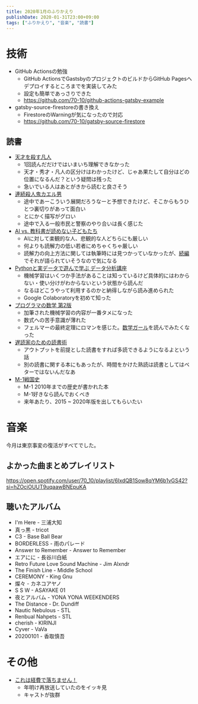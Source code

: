 ```yaml
---
title: 2020年1月のふりかえり
publishDate: 2020-01-31T23:00+09:00
tags: ["ふりかえり", "音楽", "読書"]
---
```


# 技術

- GitHub Actionsの勉強
  - GitHub ActionsでGastsbyのプロジェクトのビルドからGitHub Pagesへデプロイするところまでを実装してみた
  - 設定も簡単であっさりできた
  - https://github.com/70-10/github-actions-gatsby-example
- gatsby-source-firestoreの書き換え
  - FirestoreのWarningが気になったので対応
  - https://github.com/70-10/gatsby-source-firestore

## 読書

- [天才を殺す凡人](https://www.amazon.co.jp/dp/B07MG34ZDX)
  - 1回読んだだけではいまいち理解できなかった
  - 天才・秀才・凡人の区分けはわかったけど、じゃあ果たして自分はどの位置になるんだ？という疑問は残った
  - 急いでいる人はあとがきから読むと良さそう
- [連続殺人鬼カエル男](https://www.amazon.co.jp/dp/B082X5BS3G)
  - 途中であーこういう展開だろうなーと予想できたけど、そこからもうひとつ裏切りがあって面白い
  - とにかく描写がグロい
  - 途中で入る一般市民と警察のやり合いは長く感じた
- [AI vs. 教科書が読めない子どもたち](https://www.amazon.co.jp/dp/B0791XCYQG)
  - AIに対して楽観的な人、悲観的な人どちらにも厳しい
  - 何よりも読解力の低い若者にめちゃくちゃ厳しい
  - 読解力の向上方法に関しては執筆時には見つかっていなかったが、[続編](https://www.amazon.co.jp/dp/4492762507)でそれが語られていそうなので気になる
- [Pythonと実データで遊んで学ぶ データ分析講座](https://www.amazon.co.jp/dp/B07VRZRR1G)
  - 機械学習はいくつか手法があることは知っているけど具体的にはわからない・使い分けがわからないという状態から読んだ
  - なるほどこうやって利用するのかと納得しながら読み進められた
  - Google Colaboratoryを初めて知った
- [プログラマの数学 第2版](https://www.amazon.co.jp/dp/B079JLW5YN)
  - 加筆された機械学習の内容が一番タメになった
  - 数式への苦手意識が薄れた
  - フェルマーの最終定理にロマンを感じた。[数学ガール](https://www.amazon.co.jp/dp/B00I8AT1CM)を読んでみたくなった
- [遅読家のための読書術](https://www.amazon.co.jp/dp/B01CDPH0DY)
  - アウトプットを前提とした読書をすれば多読できるようになるよという話
  - 別の読書に関する本にもあったが、時間をかけた熟読は読書としてはベターではないんだなあ
- [M-1戦国史](https://www.amazon.co.jp/dp/B009TN4XES)
  - M-1 2010年までの歴史が書かれた本
  - M-1好きなら読んでおくべき
  - 来年あたり、2015 ~ 2020年版を出してもらいたい

# 音楽

今月は東京事変の復活がすべてでした。

## よかった曲まとめプレイリスト

https://open.spotify.com/user/70_10/playlist/6IxdQB1Sow8qYM6b1vGS42?si=hZOciOUUT9uqaawBNEpuKA

## 聴いたアルバム

- I'm Here - 三浦大知
- 真っ黒 - tricot
- C3 - Base Ball Bear
- BORDERLESS - 雨のパレード
- Answer to Remember - Answer to Remember
- エアにに - 長谷川白紙
- Retro Future Love Sound Machine - Jim Alxndr
- The Finish Line - Middle School
- CEREMONY - King Gnu
- 燦々 - カネコアヤノ
- S S W - ASAYAKE 01
- 夜とアルバム - YONA YONA WEEKENDERS
- The Distance - Dr. Dundiff
- Nautic Nebulous - STL
- Renbual Nahpets - STL
- cherish - KIRINJI
- Cyver - VaVa
- 20200101 - 香取慎吾

# その他

- [これは経費で落ちません！](https://www.nhk.or.jp/drama/drama10/keihi/)
  - 年明け再放送していたのをイッキ見
  - キャストが抜群
